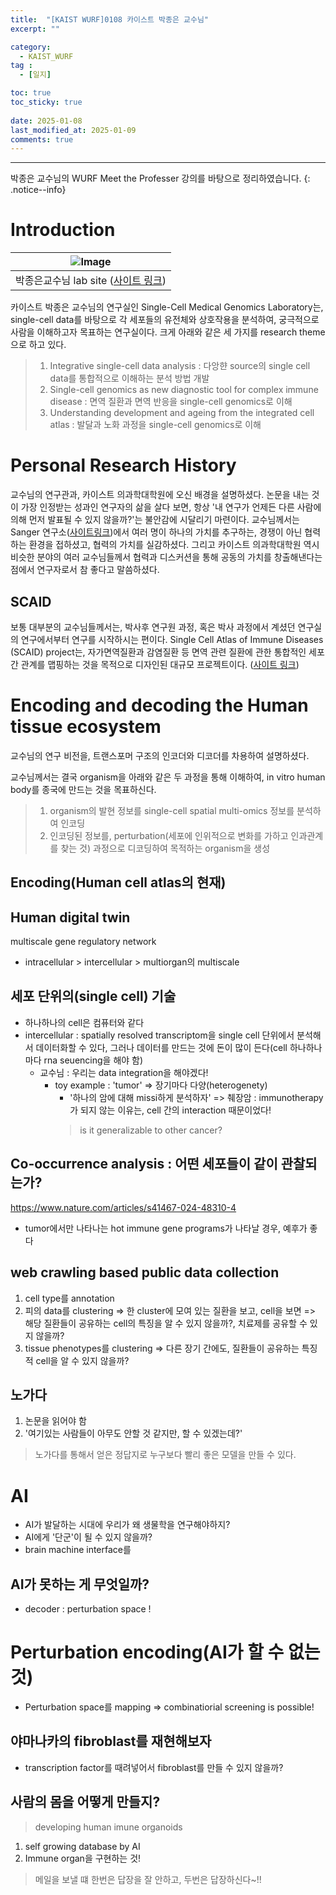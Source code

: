 ```yaml
---
title:  "[KAIST WURF]0108 카이스트 박종은 교수님" 
excerpt: ""

category:
  - KAIST_WURF
tag :
  - [일지]

toc: true
toc_sticky: true
 
date: 2025-01-08
last_modified_at: 2025-01-09
comments: true
---
```


---
박종은 교수님의 WURF Meet the Professer 강의를 바탕으로 정리하였습니다.
{: .notice--info}

# Introduction

| ![Image](https://lh3.googleusercontent.com/duxnMrOhVupGWhfd4a_5IuBy7SQI9E8_RqC9MMxvcekUV4Bti6lNDfqK_TSFGyVZX1naigVH3hl-qIeMKSOsM1aXeAsvHQwJgxbSvtgzE35HhdWK=w1280) | 
|:--:| 
| 박종은교수님 lab site ([사이트 링크](https://sites.google.com/view/scmglkaist)) |
카이스트 박종은 교수님의 연구실인 Single-Cell Medical Genomics Laboratory는, single-cell data를 바탕으로 각 세포들의 유전체와 상호작용을 분석하여, 궁극적으로 사람을 이해하고자 목표하는 연구실이다. 크게 아래와 같은 세 가지를 research theme으로 하고 있다.

> 1. Integrative single-cell data analysis : 다앙햔 source의 single cell data를 통합적으로 이해하는 분석 방법 개발
> 2. Single-cell genomics as new diagnostic tool for complex immune disease : 면역 질환과 면역 반응을 single-cell genomics로 이해
> 3. Understanding development and ageing from the integrated cell atlas : 발달과 노화 과정을 single-cell genomics로 이해



# Personal Research History

교수님의 연구관과, 카이스트 의과학대학원에 오신 배경을 설명하셨다. 논문을 내는 것이 가장 인정받는 성과인 연구자의 삶을 살다 보면, 항상 '내 연구가 언제든 다른 사람에 의해 먼저 발표될 수 있지 않을까?'는 불안감에 시달리기 마련이다. 교수님께서는 Sanger 연구소([사이트링크](https://www.sanger.ac.uk/))에서 여러 명이 하나의 가치를 추구하는, 경쟁이 아닌 협력하는 환경을 접하셨고, 협력의 가치를 실감하셨다. 그리고 카이스트 의과학대학원 역시 비슷한 분야의 여러 교수님들께서 협력과 디스커션을 통해 공동의 가치를 창출해낸다는 점에서 연구자로서 참 좋다고 말씀하셨다.


## SCAID
보통 대부분의 교수님들께서는, 박사후 연구원 과정, 혹은 박사 과정에서 계셨던 연구실의 연구에서부터 연구를 시작하시는 편이다. 
Single Cell Atlas of Immune Diseases (SCAID) project는, 자가면역질환과 감염질환 등 면역 관련 질환에 관한 통합적인 세포 간 관계를 맵핑하는 것을 목적으로 디자인된 대규모 프로젝트이다.
([사이트 링크](https://www.scaid.org/))
<br>

# Encoding and decoding the Human tissue ecosystem

교수님의 연구 비전을, 트랜스포머 구조의 인코더와 디코더를 차용하여 설명하셨다. 

교수님께서는 결국 organism을 아래와 같은 두 과정을 통해 이해하여, in vitro human body를 종국에 만드는 것을 목표하신다.
> 1. organism의 발현 정보를 single-cell spatial multi-omics 정보를 분석하여 인코딩
> 2. 인코딩된 정보를, perturbation(세포에 인위적으로 변화를 가하고 인과관계를 찾는 것) 과정으로 디코딩하여 목적하는 organism을 생성

## Encoding(Human cell atlas의 현재)
## Human digital twin 

multiscale gene regulatory network

- intracellular > intercellular > multiorgan의 multiscale

## 세포 단위의(single cell) 기술
- 하나하나의 cell은 컴퓨터와 같다
- intercellular : spatially resolved transcriptom을 single cell 단위에서 분석해서 데이터화할 수 있다, 그러나 데이터를 만드는 것에 돈이 많이 든다(cell 하나하나마다 rna seuencing을 해야 함)
  - 교수님 : 우리는 data integration을 해야겠다!
    - toy example : 'tumor' => 장기마다 다양(heterogenety)
      - '하나의 암에 대해 missi하게 분석하자' => 췌장암 : immunotherapy가 되지 않는 이유는, cell 간의 interaction 때문이었다!
      > is it generalizable to other cancer?

## Co-occurrence analysis : 어떤 세포들이 같이 관찰되는가?

https://www.nature.com/articles/s41467-024-48310-4
- tumor에서만 나타나는 hot immune gene programs가 나타날 경우, 예후가 좋다

## web crawling based public data collection
1. cell type를 annotation
2. 피의 data를 clustering => 한 cluster에 모여 있는 질환을 보고, cell을 보면 => 해당 질환들이 공유하는 cell의 특징을 알 수 있지 않을까?, 치료제를 공유할 수 있지 않을까?
3. tissue phenotypes를 clustering => 다른 장기 간에도, 질환들이 공유하는 특징적 cell을 알 수 있지 않을까?

## 노가다
1. 논문을 읽어야 함
2. '여기있는 사람들이 아무도 안할 것 같지만, 할 수 있겠는데?'
> 노가다를 통해서 얻은 정답지로 누구보다 빨리 좋은 모델을 만들 수 있다.

# AI
- AI가 발달하는 시대에 우리가 왜 생물학을 연구해야하지?
- AI에게 '단군'이 될 수 있지 않을까?
- brain machine interface를 

## AI가 못하는 게 무엇일까?
- decoder : perturbation space !



# Perturbation encoding(AI가 할 수 없는 것)
- Perturbation space를 mapping => combinatiorial screening is possible!


## 야마나카의 fibroblast를 재현해보자
- transcription factor를 때려넣어서 fibroblast를 만들 수 있지 않을까?

## 사람의 몸을 어떻게 만들지?
> developing human imune organoids

1. self growing database by AI
2. Immune organ을 구현하는 것! 

> 메일을 보낼 떄 한번은 답장을 잘 안하고, 두번은 답장하신다~!!

